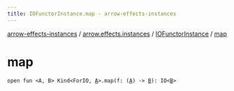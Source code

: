 ```yaml
---
title: IOFunctorInstance.map - arrow-effects-instances
---
```


[arrow-effects-instances](../../index.html) / [arrow.effects.instances](../index.html) / [IOFunctorInstance](index.html) / [map](./map.html)

# map

`open fun <A, B> Kind<ForIO, `[`A`](map.html#A)`>.map(f: (`[`A`](map.html#A)`) -> `[`B`](map.html#B)`): IO<`[`B`](map.html#B)`>`